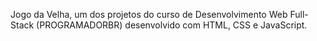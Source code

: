 Jogo da Velha, um dos projetos do curso de Desenvolvimento Web Full-Stack (PROGRAMADORBR) desenvolvido com HTML, CSS e JavaScript.
